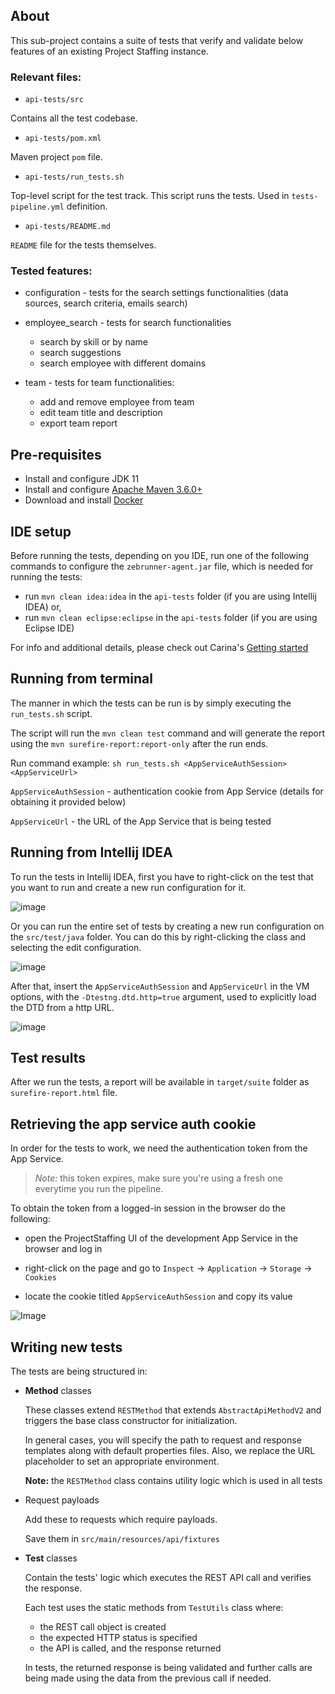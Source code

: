 ## About
This sub-project contains a suite of tests that verify and validate below features of an existing Project Staffing instance.


### Relevant files:

- `api-tests/src`

Contains all the test codebase.

- `api-tests/pom.xml`

Maven project `pom` file.

- `api-tests/run_tests.sh`

Top-level script for the test track. This script runs the tests. Used in `tests-pipeline.yml` definition.

- `api-tests/README.md`

`README` file for the tests themselves.

### Tested features:

  - configuration - tests for the search settings functionalities (data sources, search criteria, emails search)


  - employee_search - tests for search functionalities
    - search by skill or by name
    - search suggestions
    - search employee with different domains


  - team - tests for team functionalities:
    - add and remove employee from team
    - edit team title and description
    - export team report


## Pre-requisites
* Install and configure JDK 11
* Install and configure [Apache Maven 3.6.0+](http://maven.apache.org/)
* Download and install [Docker](https://www.docker.com/)

## IDE setup

Before running the tests, depending on you IDE, run one of the following commands to configure the `zebrunner-agent.jar`
file, which is needed for running the tests:
- run `mvn clean idea:idea` in the `api-tests` folder (if you are using Intellij IDEA) or,
- run `mvn clean eclipse:eclipse` in the `api-tests` folder (if you are using Eclipse IDE)

For info and additional details, please  check out Carina's [Getting started](https://qaprosoft.github.io/carina/getting_started/)

## Running from terminal
The manner in which the tests can be run is by simply executing the `run_tests.sh` script.

The script will run the `mvn clean test` command and will generate the report using the `mvn surefire-report:report-only` after the run ends.

Run command example:
`sh run_tests.sh <AppServiceAuthSession> <AppServiceUrl>`

`AppServiceAuthSession` - authentication cookie from App Service (details for obtaining it provided below)

`AppServiceUrl` - the URL of the App Service that is being tested

## Running from Intellij IDEA
To run the tests in Intellij IDEA, first you have to right-click on the test that you want to run and create a new run configuration for it.

![image](imgs/create_run_configuration_for_test.png)

Or you can run the entire set of tests by creating a new run configuration on the `src/test/java` folder.
You can do this by right-clicking the class and selecting the edit configuration.

![image](imgs/run_configuration_for_all_tests.png)

After that, insert the `AppServiceAuthSession` and `AppServiceUrl` in the VM options, with the `-Dtestng.dtd.http=true` 
argument, used to explicitly load the DTD from a http URL.

![image](imgs/complete_vm_options.png)

## Test results
After we run the tests, a report will be available in `target/suite` folder as `surefire-report.html` file.


## Retrieving the app service auth cookie
In order for the tests to work, we need the authentication token from the App Service.

> *Note:* this token expires, make sure you're using a fresh one everytime you run the pipeline.

To obtain the token from a logged-in session in the browser do the following:

- open the ProjectStaffing UI of the development App Service in the browser and log in

- right-click on the page and go to `Inspect` -> `Application` -> `Storage` -> `Cookies`

- locate the cookie titled `AppServiceAuthSession` and copy its value

![Image](imgs/AppServiceAuthSession_cookie_location.png)

## Writing new tests


The tests are being structured in:

- **Method** classes

  These classes extend `RESTMethod` that extends `AbstractApiMethodV2` and triggers the base class constructor for initialization.
  
  In general cases, you will specify the path to request and response templates along with default properties files.
  Also, we replace the URL placeholder to set an appropriate environment.

  **Note:** the `RESTMethod` class contains utility logic which is used in all tests


- Request payloads

  Add these to requests which require payloads.

  Save them in `src/main/resources/api/fixtures`


- **Test** classes

  Contain the tests' logic which executes the REST API call and verifies the response.
  
  Each test uses the static methods from `TestUtils` class where:
    - the REST call object is created
    - the expected HTTP status is specified 
    - the API is called, and the response returned
    
  In tests, the returned response is being validated and further calls are being made using the data from the previous call if needed.